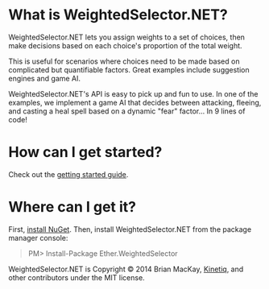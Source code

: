 What is WeightedSelector.NET? 
==============

WeightedSelector.NET lets you assign weights to a set of choices, then make  decisions based on each choice's proportion of the total weight. 

This is useful for scenarios where choices need to be made based on complicated but quantifiable factors. Great examples include suggestion engines and game AI.

WeightedSelector.NET's API is easy to pick up and fun to use. In one of the examples, we implement a game AI that decides between attacking, fleeing, and casting a heal spell based on a dynamic "fear" factor... In 9 lines of code!

How can I get started?
==============

Check out the <a href="https://github.com/kinetiq/Ether.WeightedSelector/wiki/Getting-started">getting started guide</a>.

Where can I get it?
==============

First, <a href="http://docs.nuget.org/docs/start-here/installing-nuget">install NuGet</a>. Then, install WeightedSelector.NET from the package manager console:

>PM> Install-Package Ether.WeightedSelector 

WeightedSelector.NET is Copyright © 2014 Brian MacKay, <a href="getkinetiq.com">Kinetiq</a>, and other contributors under the MIT license.
